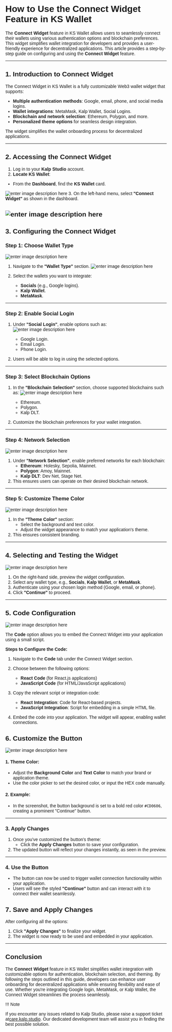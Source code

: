 <style>  body { font-family: "Source Sans 3", sans-serif!important; }</style>

<link  href="https://fonts.googleapis.com/css2?family=Source+Sans+3:ital,wght@0,200..900;1,200..900&display=swap"  rel="stylesheet">  <link  rel="stylesheet"  href="https://fonts.googleapis.com/icon?family=Material+Icons">

# **How to Use the Connect Widget Feature in KS Wallet**

The **Connect Widget** feature in KS Wallet allows users to seamlessly connect their wallets using various authentication options and blockchain preferences. This widget simplifies wallet integration for developers and provides a user-friendly experience for decentralized applications. This article provides a step-by-step guide on configuring and using the **Connect Widget** feature.

---

## **1. Introduction to Connect Widget**

The Connect Widget in KS Wallet is a fully customizable Web3 wallet widget that supports:

- **Multiple authentication methods**: Google, email, phone, and social media logins.
- **Wallet integrations**: MetaMask, Kalp Wallet, Social Logins.
- **Blockchain and network selection**: Ethereum, Polygon, and more.
- **Personalized theme options** for seamless design integration.

The widget simplifies the wallet onboarding process for decentralized applications.

---

## **2. Accessing the Connect Widget**

1. Log in to your **Kalp Studio** account.
2.  **Locate KS Wallet**:
- From the **Dashboard**, find the **KS Wallet** card.

![enter image description here](https://docs-images-kalp-studio.s3.ap-south-1.amazonaws.com/KS+Wallet/8.png)
3. On the left-hand menu, select **"Connect Widget"** as shown in the dashboard.

![enter image description here](https://docs-images-kalp-studio.s3.ap-south-1.amazonaws.com/KS+Wallet/17.png)
---

## **3. Configuring the Connect Widget**

### **Step 1: Choose Wallet Type**

![enter image description here](https://docs-images-kalp-studio.s3.ap-south-1.amazonaws.com/KS+Wallet/18.png)


1. Navigate to the **"Wallet Type"** section.
![enter image description here](https://docs-images-kalp-studio.s3.ap-south-1.amazonaws.com/KS+Wallet/19.png)

2. Select the wallets you want to integrate:
   - **Socials** (e.g., Google logins).
   - **Kalp Wallet**.
   - **MetaMask**.

---

### **Step 2: Enable Social Login**

1. Under **"Social Login"**, enable options such as:
![enter image description here](https://docs-images-kalp-studio.s3.ap-south-1.amazonaws.com/KS+Wallet/20.png)

   - Google Login.
   - Email Login.
   - Phone Login.
 
2. Users will be able to log in using the selected options.


---

### **Step 3: Select Blockchain Options**

1. In the **"Blockchain Selection"** section, choose supported blockchains such as:
![enter image description here](https://docs-images-kalp-studio.s3.ap-south-1.amazonaws.com/KS+Wallet/21.png)

   - Ethereum.
   - Polygon.
   - Kalp DLT.
2. Customize the blockchain preferences for your wallet integration.


---

### **Step 4: Network Selection**

![enter image description here](https://docs-images-kalp-studio.s3.ap-south-1.amazonaws.com/KS+Wallet/22.png)


1. Under **"Network Selection"**, enable preferred networks for each blockchain:
   - **Ethereum**: Holesky, Sepolia, Mainnet.
   - **Polygon**: Amoy, Mainnet.
   - **Kalp DLT**: Dev Net, Stage Net.
2. This ensures users can operate on their desired blockchain network.
---

### **Step 5: Customize Theme Color**

![enter image description here](https://docs-images-kalp-studio.s3.ap-south-1.amazonaws.com/KS+Wallet/23.png)


1. In the **"Theme Color"** section:
   - Select the background and text color.
   - Adjust the widget appearance to match your application's theme.
2. This ensures consistent branding.
---

## **4. Selecting and Testing the Widget**

![enter image description here](https://docs-images-kalp-studio.s3.ap-south-1.amazonaws.com/KS+Wallet/24.png)


1. On the right-hand side, preview the widget configuration.
2. Select any wallet type, e.g., **Socials**, **Kalp Wallet**, or **MetaMask**.
3. Authenticate using your chosen login method (Google, email, or phone).
4. Click **"Continue"** to proceed.
---

## **5. Code Configuration**

![enter image description here](https://docs-images-kalp-studio.s3.ap-south-1.amazonaws.com/KS+Wallet/34.png)


The **Code** option allows you to embed the Connect Widget into your application using a small script.

**Steps to Configure the Code:**

1.  Navigate to the **Code** tab under the Connect Widget section.
    
2.  Choose between the following options:
    
    -   **React Code** (for React.js applications)
    -   **JavaScript Code** (for HTML/JavaScript applications)
    
3.  Copy the relevant script or integration code:
    
    -   **React Integration**: Code for React-based projects.
    -   **JavaScript Integration**: Script for embedding in a simple HTML file.
4.  Embed the code into your application. The widget will appear, enabling wallet connections.

## **6. Customize the Button**

![enter image description here](https://docs-images-kalp-studio.s3.ap-south-1.amazonaws.com/KS+Wallet/31.png)

#### **1. Theme Color:**

-   Adjust the **Background Color** and **Text Color** to match your brand or application theme.
-   Use the color picker to set the desired color, or input the HEX code manually.

#### **2. Example:**

-   In the screenshot, the button background is set to a bold red color `#CD0606`, creating a prominent "Continue" button.

----------

### **3. Apply Changes**

1.  Once you’ve customized the button’s theme:
    -   Click the **Apply Changes** button to save your configuration.
2.  The updated button will reflect your changes instantly, as seen in the preview.

----------

### **4. Use the Button**

-   The button can now be used to trigger wallet connection functionality within your application.
-   Users will see the styled **"Continue"** button and can interact with it to connect their wallet seamlessly.

## **7. Save and Apply Changes**

After configuring all the options:

1. Click **"Apply Changes"** to finalize your widget.
2. The widget is now ready to be used and embedded in your application.

---

## **Conclusion**

The **Connect Widget** feature in KS Wallet simplifies wallet integration with customizable options for authentication, blockchain selection, and theming. By following the steps outlined in this guide, developers can enhance user onboarding for decentralized applications while ensuring flexibility and ease of use. Whether you're integrating Google login, MetaMask, or Kalp Wallet, the Connect Widget streamlines the process seamlessly.


!!! Note

   If you encounter any issues related to Kalp Studio, please raise a support ticket at[care.kalp.studio](mailto:care.kalp.studio). Our dedicated development team will assist you in finding the best possible solution.